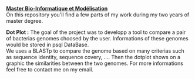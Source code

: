 **[Master Bio-Informatique et Modélisation](http://www.lcqb.upmc.fr/BIM/index.html#debouches)**  
On this repository you'll find a few parts of my work during my two years of master degree.

**Dot Plot :** The goal of the project was to developp a tool to compare a pair of bacterias genomes choosed by the user. Informations of these genomes would be stored in psql DataBase.  
               We uses a BLASTp to compare the genome based on many criterias such as sequence identity, sequence covery, .... Then the dotplot shows on a graphic the similarities between the two genomes. 
               For more informations feel free to contact me on my email.
